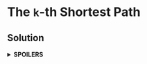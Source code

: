 # The `k`-th Shortest Path
## Solution
<details>
<summary><b>SPOILERS</b></summary>

Use Dijkstra algorithm with saving `k` smallest time sums for every vertex.

### Note
* The problem requires to find "the k-th shortest path for City 1 → City X". You should not assume the first input will be always `-1`! Here's a counter-example for that that a path only loops the City 1. (City 1 → City 1) Assume that the City 1 has a loop that takes 3. In this case, the `5`-th shortest path from the City 1 to the City 1 takes the time `12`. It is not `-1` at all!

  | k | time |
  | -- | -- |
  | 1 | 0 |
  | 2 | 3 |
  | 3 | 6 |
  | 4 | 9 |
  | 5 | 12 |


</details>
